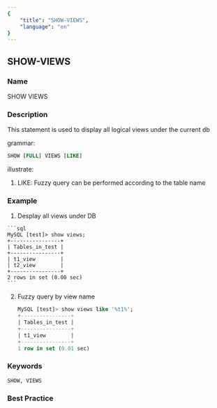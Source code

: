 ```yaml
---
{ 
    "title": "SHOW-VIEWS",
    "language": "en"
}
---
```


<!--
Licensed to the Apache Software Foundation (ASF) under one
or more contributor license agreements.  See the NOTICE file
distributed with this work for additional information
regarding copyright ownership.  The ASF licenses this file
to you under the Apache License, Version 2.0 (the
"License"); you may not use this file except in compliance
with the License.  You may obtain a copy of the License at

  http://www.apache.org/licenses/LICENSE-2.0

Unless required by applicable law or agreed to in writing,
software distributed under the License is distributed on an
"AS IS" BASIS, WITHOUT WARRANTIES OR CONDITIONS OF ANY
KIND, either express or implied.  See the License for the
specific language governing permissions and limitations
under the License.
-->

## SHOW-VIEWS

### Name

SHOW VIEWS

### Description

This statement is used to display all logical views under the current db

grammar:

```sql
SHOW [FULL] VIEWS [LIKE]
````

illustrate:

1. LIKE: Fuzzy query can be performed according to the table name

### Example

  1. Desplay all views under DB

    ```sql
    MySQL [test]> show views;
    +----------------+
    | Tables_in_test |
    +----------------+
    | t1_view        |
    | t2_view        |
    +----------------+
    2 rows in set (0.00 sec)
    ```

2. Fuzzy query by view name

    ```sql
    MySQL [test]> show views like '%t1%';
    +----------------+
    | Tables_in_test |
    +----------------+
    | t1_view        |
    +----------------+
    1 row in set (0.01 sec)
    ```

### Keywords

    SHOW, VIEWS

### Best Practice
